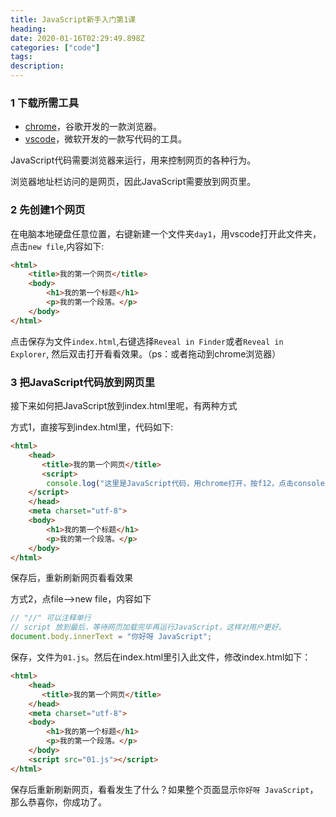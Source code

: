 ```yaml
---
title: JavaScript新手入门第1课 
heading: 
date: 2020-01-16T02:29:49.898Z
categories: ["code"]
tags: 
description: 
---
```


### 1 下载所需工具
- [chrome](https://pc.qq.com/detail/1/detail_2661.html)，谷歌开发的一款浏览器。
- [vscode](https://code.visualstudio.com/download)，微软开发的一款写代码的工具。



JavaScript代码需要浏览器来运行，用来控制网页的各种行为。

浏览器地址栏访问的是网页，因此JavaScript需要放到网页里。

### 2 先创建1个网页

在电脑本地硬盘任意位置，右键新建一个文件夹`day1`，用vscode打开此文件夹，点击`new file`,内容如下:
```html
<html>
    <title>我的第一个网页</title>
    <body>
        <h1>我的第一个标题</h1>
        <p>我的第一个段落。</p>
    </body>
</html>
```
点击保存为文件`index.html`,右键选择`Reveal in Finder`或者`Reveal in Explorer`, 然后双击打开看看效果。（ps：或者拖动到chrome浏览器）

### 3 把JavaScript代码放到网页里

接下来如何把JavaScript放到index.html里呢，有两种方式

方式1，直接写到index.html里，代码如下:
```html
<html>
    <head>
       <title>我的第一个网页</title> 
       <script>
        console.log("这里是JavaScript代码，用chrome打开，按f12，点击console即可看到我"); 
    </script>
    </head>
    <meta charset="utf-8">
    <body>
        <h1>我的第一个标题</h1>
        <p>我的第一个段落。</p>
    </body>
</html>

```
保存后，重新刷新网页看看效果

方式2，点file-->new file，内容如下

```javascript
// "//" 可以注释单行
// script 放到最后，等待网页加载完毕再运行JavaScript，这样对用户更好。
document.body.innerText = "你好呀 JavaScript"; 
```
保存，文件为`01.js`。然后在index.html里引入此文件，修改index.html如下：
```html
<html>
    <head>
       <title>我的第一个网页</title> 
    </head>
    <meta charset="utf-8">
    <body>
        <h1>我的第一个标题</h1>
        <p>我的第一个段落。</p>
    </body>
    <script src="01.js"></script>
</html>
```
保存后重新刷新网页，看看发生了什么？如果整个页面显示`你好呀 JavaScript`，那么恭喜你，你成功了。









